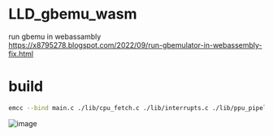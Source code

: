 # LLD_gbemu_wasm
run gbemu in webassambly  
https://x8795278.blogspot.com/2022/09/run-gbemulator-in-webassembly-fix.html
# build 
```bash
emcc --bind main.c ./lib/cpu_fetch.c ./lib/interrupts.c ./lib/ppu_pipeline.c ./lib/timer.c ./lib/dma.c ./lib/bus.c ./lib/cart.c ./lib/cpu_proc.c ./lib/emu.c ./lib/io.c ./lib/ppu_sm.c ./lib/ui.c ./lib/cpu_util.c ./lib/gamepad.c ./lib/lcd.c ./lib/ram.c ./lib/cpu.c ./lib/dbg.c ./lib/instructions.c ./lib/ppu.c ./lib/stack.c -I ./include  -o foo.html -s USE_SDL=2 -s USE_SDL_GFX=2 --preload-file LG.gb   -sALLOW_MEMORY_GROWTH -s ASYNCIFY
```

![image](https://imgur.com/LApSnni.gif)
